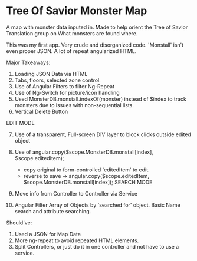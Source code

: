 # Tree Of Savior Monster Map
A map with monster data inputed in. Made to help orient the Tree of Savior Translation group on What monsters are found where.


This was my first app. Very crude and disorganized code. 'Monstall' isn't even proper JSON. A lot of repeat angularized HTML.

Major Takeaways:

 1. Loading JSON Data via HTML
 2. Tabs, floors, selected zone control.
 3. Use of Angular Filters to filter Ng-Repeat
 4. Use of Ng-Switch for picture/icon handling
 5. Used MonsterDB.monstall.indexOf(monster) instead of $index to track monsters due to issues with non-sequential lists.
 6. Vertical Delete Button

EDIT MODE

 7. Use of a transparent, Full-screen DIV layer to block clicks outside edited object
 8. Use of angular.copy($scope.MonsterDB.monstall[index], $scope.editedItem);
      - copy original to form-controlled 'editedItem' to edit.
      - reverse to save -> angular.copy($scope.editedItem, $scope.MonsterDB.monstall[index]);
SEARCH MODE

 9. Move info from Controller to Controller via Service
 10. Angular Filter Array of Objects by 'searched for' object. Basic Name search and attribute searching.

Should've:

 1. Used a JSON for Map Data
 2. More ng-repeat to avoid repeated HTML elements.
 3. Split Controllers, or just do it in one controller and not have to use a service.
